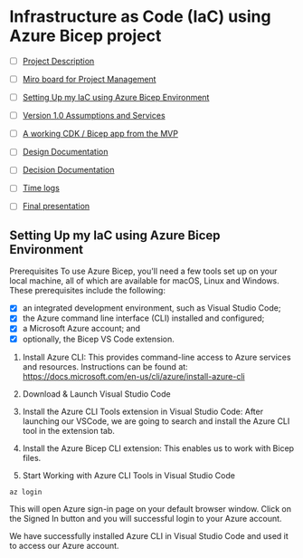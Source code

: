 # Infrastructure as Code (IaC) using Azure Bicep project

- [ ] [Project Description](https://github.com/techgrounds/techgrounds-anj-dtmr/blob/main/00_cloud_project/proj_description_requirements.md)

- [ ] [Miro board for Project Management](https://miro.com/app/board/uXjVMTGcfGo=/?share_link_id=227067548492)

- [ ] [Setting Up my IaC using Azure Bicep Environment]()

- [ ] [Version 1.0 Assumptions and Services](https://github.com/techgrounds/techgrounds-anj-dtmr/blob/main/00_cloud_project/v1.0_assumptions_services.md)

- [ ] [A working CDK / Bicep app from the MVP]()

- [ ] [Design Documentation]()

- [ ] [Decision Documentation](https://github.com/techgrounds/techgrounds-anj-dtmr/blob/main/00_cloud_project/beslissing_doc.md)

- [ ] [Time logs](https://github.com/techgrounds/techgrounds-anj-dtmr/tree/main/00_cloud_project/tijd_logs)

- [ ] [Final presentation]()

## Setting Up my IaC using Azure Bicep Environment

Prerequisites
To use Azure Bicep, you'll need a few tools set up on your local machine, all of which are available for macOS, Linux and Windows. These prerequisites include the following:

- [x] an integrated development environment, such as Visual Studio Code;
- [x] the Azure command line interface (CLI) installed and configured;
- [x] a Microsoft Azure account; and
- [x] optionally, the Bicep VS Code extension.

1. Install Azure CLI: This provides command-line access to Azure services and resources. Instructions can be found at: https://docs.microsoft.com/en-us/cli/azure/install-azure-cli

2. Download & Launch Visual Studio Code

3. Install the Azure CLI Tools extension in Visual Studio Code: After launching our VSCode, we are going to search and install the Azure CLI tool in the extension tab.

4. Install the Azure Bicep CLI extension: This enables us to work with Bicep files.

5. Start Working with Azure CLI Tools in Visual Studio Code

`az login`

This will open Azure sign-in page on your default browser window. Click on the Signed In button and you will successful login to your Azure account.

We have successfully installed Azure CLI in Visual Studio Code and used it to access our Azure account.
